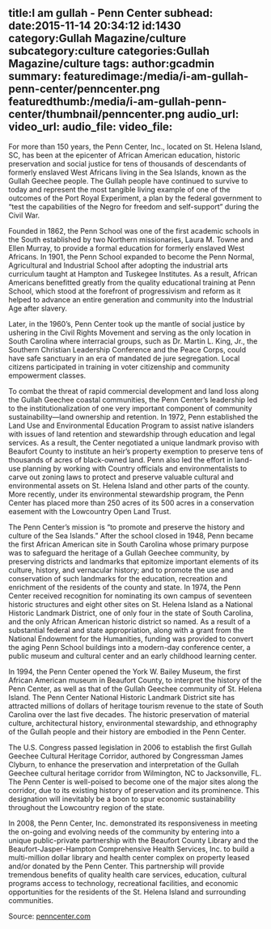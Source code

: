 title:I am gullah - Penn Center
subhead:
date:2015-11-14 20:34:12
id:1430
category:Gullah Magazine/culture
subcategory:culture
categories:Gullah Magazine/culture
tags:
author:gcadmin
summary:
featuredimage:/media/i-am-gullah-penn-center/penncenter.png
featuredthumb:/media/i-am-gullah-penn-center/thumbnail/penncenter.png
audio_url:
video_url:
audio_file:
video_file:
---

For more than 150 years, the Penn Center, Inc., located on St. Helena Island, SC, has been at the epicenter of African American education, historic preservation and social justice for tens of thousands of descendants of formerly enslaved West Africans living in the Sea Islands, known as the Gullah Geechee people. The Gullah people have continued to survive to today and represent the most tangible living example of one of the outcomes of the Port Royal Experiment, a plan by the federal government to “test the capabilities of the Negro for freedom and self-support” during the Civil War.

Founded in 1862, the Penn School was one of the first academic schools in the South established by two Northern missionaries, Laura M. Towne and Ellen Murray, to provide a formal education for formerly enslaved West Africans. In 1901, the Penn School expanded to become the Penn Normal, Agricultural and Industrial School after adopting the industrial arts curriculum taught at Hampton and Tuskegee Institutes. As a result, African Americans benefitted greatly from the quality educational training at Penn School, which stood at the forefront of progressivism and reform as it helped to advance an entire generation and community into the Industrial Age after slavery.

Later, in the 1960’s, Penn Center took up the mantle of social justice by ushering in the Civil Rights Movement and serving as the only location in South Carolina where interracial groups, such as Dr. Martin L. King, Jr., the Southern Christian Leadership Conference and the Peace Corps, could have safe sanctuary in an era of mandated de jure segregation. Local citizens participated in training in voter citizenship and community empowerment classes.



To combat the threat of rapid commercial development and land loss along the Gullah Geechee coastal communities, the Penn Center’s leadership led to the institutionalization of one very important component of community sustainability—land ownership and retention. In 1972,
Penn established the Land Use and Environmental Education Program to assist native islanders with issues of land retention and stewardship through education and legal services. As a result, the Center negotiated a unique landmark proviso with Beaufort County to institute an heir’s property exemption to preserve tens of thousands of acres of black-owned land. Penn also led the effort in land-use planning by working with Country officials and environmentalists to carve out zoning laws to protect and preserve valuable cultural and environmental assets on St.
Helena Island and other parts of the county. More recently, under its environmental
stewardship program, the Penn Center has placed more than 250 acres of its 500 acres in a conservation easement with the Lowcountry Open Land Trust.

The Penn Center’s mission is “to promote and preserve the history and culture of the Sea Islands.” After the school closed in 1948, Penn became the first African American site in
South Carolina whose primary purpose was to safeguard the heritage of a Gullah Geechee community, by preserving districts and landmarks that epitomize important elements of its culture, history, and vernacular history; and to promote the use and conservation of such landmarks for the education, recreation and enrichment of the residents of the county and
state. In 1974, the Penn Center received recognition for nominating its own campus of
seventeen historic structures and eight other sites on St. Helena Island as a National Historic Landmark District, one of only four in the state of South Carolina, and the only African
American historic district so named. As a result of a substantial federal and state appropriation, along with a grant from the National Endowment for the Humanities, funding was provided to convert the aging Penn School buildings into a modern-day conference center, a public museum and cultural center and an early childhood learning center.

In 1994, the Penn Center opened the York W. Bailey Museum, the first African American museum in Beaufort County, to interpret the history of the Penn Center, as well as that of the Gullah Geechee community of St. Helena Island. The Penn Center National Historic Landmark District site has attracted millions of dollars of heritage tourism revenue to the state of South Carolina over the last five decades. The historic preservation of material culture, architectural history, environmental stewardship, and ethnography of the Gullah people and their history are embodied in the Penn Center.



The U.S. Congress passed legislation in 2006 to establish the first Gullah Geechee Cultural Heritage Corridor, authored by Congressman James Clyburn, to enhance the preservation and interpretation of the Gullah Geechee cultural heritage corridor from Wilmington, NC to Jacksonville, FL. The Penn Center is well-poised to become one of the major sites along the corridor, due to its existing history of preservation and its prominence. This designation will inevitably be a boon to spur economic sustainability throughout the Lowcountry region of the state.

In 2008, the Penn Center, Inc. demonstrated its responsiveness in meeting the on-going and evolving needs of the community by entering into a unique public-private partnership with
the Beaufort County Library and the Beaufort-Jasper-Hampton Comprehensive Health
Services, Inc. to build a multi-million dollar library and health center complex on property
leased and/or donated by the Penn Center. This partnership will provide tremendous benefits
of quality
health care services, education, cultural programs access to technology, recreational facilities, and economic opportunities for the residents of the St. Helena Island and surrounding communities.

Source: [penncenter.com](http://www.penncenter.com)